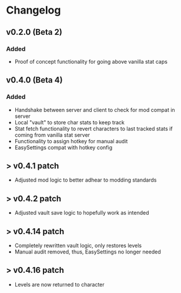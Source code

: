 # Changelog

## v0.2.0 (Beta 2)

### Added

* Proof of concept functionality for going above vanilla stat caps

## v0.4.0 (Beta 4)

### Added

* Handshake between server and client to check for mod compat in server
* Local "vault" to store char stats to keep track
* Stat fetch functionality to revert characters to last tracked stats if coming from vanilla stat server
* Functionality to assign hotkey for manual audit
* EasySettings compat with hotkey config

## > v0.4.1 patch

* Adjusted mod logic to better adhear to modding standards

## > v0.4.2 patch

* Adjusted vault save logic to hopefully work as intended

## > v0.4.14 patch

* Completely rewritten vault logic, only restores levels
* Manual audit removed, thus, EasySettings no longer needed

## > v0.4.16 patch

* Levels are now returned to character